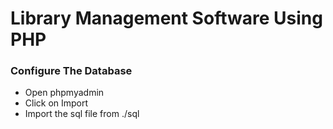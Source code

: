 # Library Management Software Using PHP

### Configure The Database

- Open phpmyadmin
- Click on Import
- Import the sql file from ./sql
